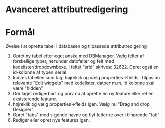 # Avanceret attributredigering

# Formål

Øvelse i at oprette tabel i databasen og tilpassede attributredigering


1. Opret ny tabel efter eget ønske med DBManager. Vælg felter af forskellige typer, herunder datofelter og felt med kodelister/dropdownboxe. I feltet "srid" skrives: 32622. Opret også en id-kolonne af typen serial.
2. Indlæs tabellen som lag, højreklik og vælg properties->fields. Tilpas nu relevante "Edit widgets" med kodelister, datoer m.m. Id kolonne skal være "hidden"
3. Gør laget redigérbart og prøv nu at oprette en ny feature eller ret en eksisterende feature.
4. højreklik og vælg properties->fields igen. Vælg nu "Drag and drop Designer".
5. Opret "tabs" med sigende navne og flyt felterne over i tilhørende "tab" 
6. Redigér eller opret nye features igen.
